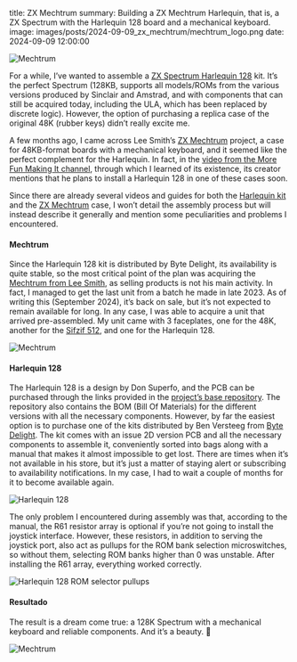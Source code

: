 title: ZX Mechtrum
summary: Building a ZX Mechtrum Harlequin, that is, a ZX Spectrum with the Harlequin 128 board and a mechanical keyboard.
image: images/posts/2024-09-09_zx_mechtrum/mechtrum_logo.png
date: 2024-09-09 12:00:00

![Mechtrum](/images/posts/2024-09-09_zx_mechtrum/mechtrum_logo.png)

For a while, I’ve wanted to assemble a [ZX Spectrum Harlequin 128](https://www.bytedelight.com/?product=harlequin-128k-rev-2d-black-large-diy-kit) kit. It’s the perfect Spectrum (128KB, supports all models/ROMs from the various versions produced by Sinclair and Amstrad, and with components that can still be acquired today, including the ULA, which has been replaced by discrete logic). However, the option of purchasing a replica case of the original 48K (rubber keys) didn’t really excite me.

A few months ago, I came across Lee Smith’s [ZX Mechtrum](https://leesmithsworkshop.co.uk/products/the-mechtrum-mechanical-keyboard-zx-spectrum-case) project, a case for 48KB-format boards with a mechanical keyboard, and it seemed like the perfect complement for the Harlequin. In fact, in the [video from the More Fun Making It channel](https://www.youtube.com/watch?v=Gr8KhQHaJr4), through which I learned of its existence, its creator mentions that he plans to install a Harlequin 128 in one of these cases soon.

Since there are already several videos and guides for both the [Harlequin kit](https://www.youtube.com/watch?v=s1klr5vRye0) and the [ZX Mechtrum](https://www.youtube.com/watch?v=O_FdXpOi2W4) case, I won’t detail the assembly process but will instead describe it generally and mention some peculiarities and problems I encountered.

#### Mechtrum

Since the Harlequin 128 kit is distributed by Byte Delight, its availability is quite stable, so the most critical point of the plan was acquiring the [Mechtrum from Lee Smith](https://leesmithsworkshop.co.uk/products/the-mechtrum-mechanical-keyboard-zx-spectrum-case), as selling products is not his main activity. In fact, I managed to get the last unit from a batch he made in late 2023. As of writing this (September 2024), it’s back on sale, but it’s not expected to remain available for long. In any case, I was able to acquire a unit that arrived pre-assembled. My unit came with 3 faceplates, one for the 48K, another for the [Sifzif 512](https://github.com/UzixLS/zx-sizif-512/), and one for the Harlequin 128.

![Mechtrum](/images/posts/2024-09-09_zx_mechtrum/mechtrum.jpg)

#### Harlequin 128

The Harlequin 128 is a design by Don Superfo, and the PCB can be purchased through the links provided in the [project’s base repository](https://github.com/DonSuperfo/Superfo-Harlequin-128). The repository also contains the BOM (Bill Of Materials) for the different versions with all the necessary components. However, by far the easiest option is to purchase one of the kits distributed by Ben Versteeg from [Byte Delight](https://www.bytedelight.com/). The kit comes with an issue 2D version PCB and all the necessary components to assemble it, conveniently sorted into bags along with a manual that makes it almost impossible to get lost. There are times when it’s not available in his store, but it’s just a matter of staying alert or subscribing to availability notifications. In my case, I had to wait a couple of months for it to become available again.

![Harlequin 128](/images/posts/2024-09-09_zx_mechtrum/harlequin_128.jpg)

The only problem I encountered during assembly was that, according to the manual, the R61 resistor array is optional if you’re not going to install the joystick interface. However, these resistors, in addition to serving the joystick port, also act as pullups for the ROM bank selection microswitches, so without them, selecting ROM banks higher than 0 was unstable. After installing the R61 array, everything worked correctly.

![Harlequin 128 ROM selector pullups](/images/posts/2024-09-09_zx_mechtrum/harlequin_128_pullups.png)

#### Resultado

The result is a dream come true: a 128K Spectrum with a mechanical keyboard and reliable components. And it’s a beauty. 🤩

![Mechtrum](/images/posts/2024-09-09_zx_mechtrum/resultado.jpg)